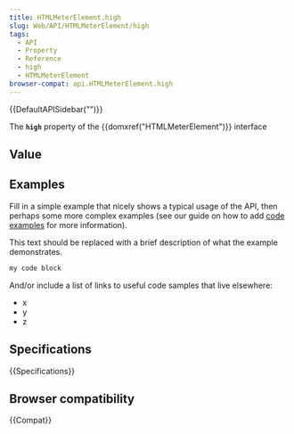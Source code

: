 ```yaml
---
title: HTMLMeterElement.high
slug: Web/API/HTMLMeterElement/high
tags:
  - API
  - Property
  - Reference
  - high
  - HTMLMeterElement
browser-compat: api.HTMLMeterElement.high
---
```

{{DefaultAPISidebar("")}}

The **`high`** property of the {{domxref("HTMLMeterElement")}} interface 

## Value



## Examples

Fill in a simple example that nicely shows a typical usage of the API, then perhaps some more complex examples (see our guide on how to add [code examples](/en-US/docs/MDN/Contribute/Structures/Code_examples) for more information).

This text should be replaced with a brief description of what the example demonstrates.

```js
my code block
```

And/or include a list of links to useful code samples that live elsewhere:

*   x
*   y
*   z

## Specifications

{{Specifications}}

## Browser compatibility

{{Compat}}


